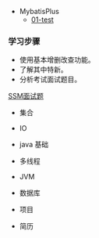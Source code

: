 * MybatisPlus
  * [01-test](java/java-frame/01-mybatis/01-test.md)
  

### 学习步骤

- 使用基本增删改查功能。
- 了解其中特新。
- 分析考试面试题目。

[SSM面试题](https://blog.csdn.net/qq_40413991/article/details/108902057)

- 集合
- IO
- java 基础
- 多线程
- JVM

- 数据库



- 项目

- 简历

  
